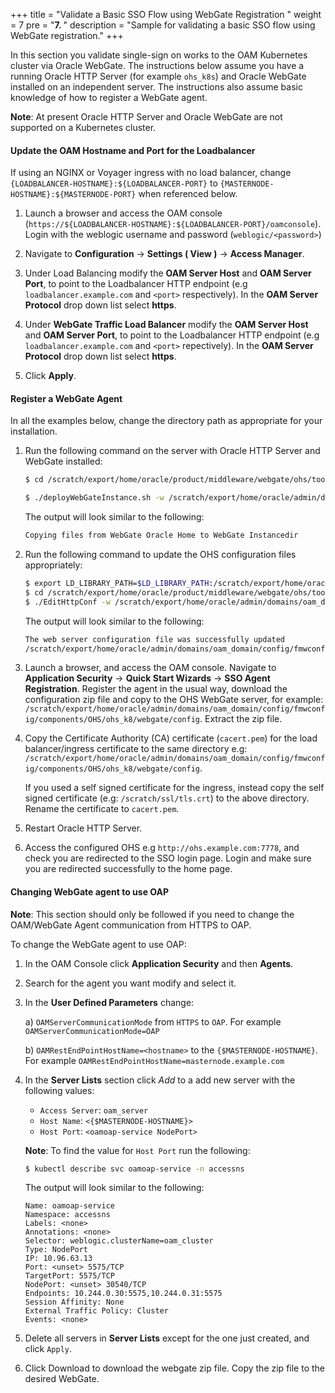 +++
title = "Validate a Basic SSO Flow using WebGate Registration "
weight = 7
pre = "<b>7. </b>"
description = "Sample for validating a basic SSO flow using WebGate registration."
+++

In this section you validate single-sign on works to the OAM Kubernetes cluster via Oracle WebGate. The instructions below assume you have a running Oracle HTTP Server (for example `ohs_k8s`) and Oracle WebGate installed on an independent server. The instructions also assume basic knowledge of how to register a WebGate agent. 

**Note**: At present Oracle HTTP Server and Oracle WebGate are not supported on a Kubernetes cluster.

#### Update the OAM Hostname and Port for the Loadbalancer

If using an NGINX or Voyager ingress with no load balancer, change `{LOADBALANCER-HOSTNAME}:${LOADBALANCER-PORT}` to `{MASTERNODE-HOSTNAME}:${MASTERNODE-PORT}` when referenced below.

1. Launch a browser and access the OAM console (`https://${LOADBALANCER-HOSTNAME}:${LOADBALANCER-PORT}/oamconsole`). Login with the weblogic username and password (`weblogic/<password>`)


1. Navigate to **Configuration** → **Settings ( View )** → **Access Manager**.

1. Under Load Balancing modify the **OAM Server Host** and **OAM Server Port**, to point to the Loadbalancer HTTP endpoint (e.g `loadbalancer.example.com` and `<port>` respectively). In the **OAM Server Protocol** drop down list select **https**.

1. Under **WebGate Traffic Load Balancer** modify the **OAM Server Host** and **OAM Server Port**, to point to the Loadbalancer HTTP endpoint (e.g `loadbalancer.example.com` and `<port>` repectively). In the **OAM Server Protocol** drop down list select **https**. 

1. Click **Apply**.

#### Register a WebGate Agent

In all the examples below, change the directory path as appropriate for your installation.

1. Run the following command on the server with Oracle HTTP Server and WebGate installed:

   ```bash
   $ cd /scratch/export/home/oracle/product/middleware/webgate/ohs/tools/deployWebGate

   $ ./deployWebGateInstance.sh -w /scratch/export/home/oracle/admin/domains/oam_domain/config/fmwconfig/components/OHS/ohs_k8s -oh /scratch/export/home/oracle/product/middleware -ws ohs
   ```

   The output will look similar to the following:
   
   ```bash
   Copying files from WebGate Oracle Home to WebGate Instancedir
   ```
   
1. Run the following command to update the OHS configuration files appropriately:

   ```bash  
   $ export LD_LIBRARY_PATH=$LD_LIBRARY_PATH:/scratch/export/home/oracle/product/middleware/lib
   $ cd /scratch/export/home/oracle/product/middleware/webgate/ohs/tools/setup/InstallTools/
   $ ./EditHttpConf -w /scratch/export/home/oracle/admin/domains/oam_domain/config/fmwconfig/components/OHS/ohs_k8s -oh /scratch/export/home/oracle/product/middleware
   ```
   
   The output will look similar to the following:

   ```bash 
   The web server configuration file was successfully updated
   /scratch/export/home/oracle/admin/domains/oam_domain/config/fmwconfig/components/OHS/ohs_k8s/httpd.conf has been backed up as /scratch/export/home/oracle/admin/domains/oam_domain/config/fmwconfig/components/OHS/ohs_k8s/httpd.conf.ORIG   
   ```

1. Launch a browser, and access the OAM console. Navigate to **Application Security** → **Quick Start Wizards** → **SSO Agent Registration**. Register the agent in the usual way, download the configuration zip file and copy to the OHS WebGate server, for example: `/scratch/export/home/oracle/admin/domains/oam_domain/config/fmwconfig/components/OHS/ohs_k8/webgate/config`. Extract the zip file.

1. Copy the Certificate Authority (CA) certificate (`cacert.pem`) for the load balancer/ingress certificate to the same directory e.g: `/scratch/export/home/oracle/admin/domains/oam_domain/config/fmwconfig/components/OHS/ohs_k8/webgate/config`.

   If you used a self signed certificate for the ingress, instead copy the self signed certificate (e.g: `/scratch/ssl/tls.crt`) to the above directory. Rename the certificate to `cacert.pem`.

1. Restart Oracle HTTP Server.

1. Access the configured OHS e.g `http://ohs.example.com:7778`, and check you are redirected to the SSO login page. Login and make sure you are redirected successfully to the home page.





#### Changing WebGate agent to use OAP

**Note**: This section should only be followed if you need to change the OAM/WebGate Agent communication from HTTPS to OAP.

To change the WebGate agent to use OAP:

1. In the OAM Console click **Application Security** and then **Agents**.

1. Search for the agent you want modify and select it.

1. In the **User Defined Parameters** change:

   a) `OAMServerCommunicationMode` from `HTTPS` to `OAP`. For example `OAMServerCommunicationMode=OAP`
   
   b) `OAMRestEndPointHostName=<hostname>` to the `{$MASTERNODE-HOSTNAME}`. For example `OAMRestEndPointHostName=masternode.example.com`

1. In the **Server Lists** section click *Add* to a add new server with the following values:

   * `Access Server`: `oam_server`
   * `Host Name`: `<{$MASTERNODE-HOSTNAME}>`
   * `Host Port`: `<oamoap-service NodePort>`

   **Note**: To find the value for `Host Port` run the following:

   ```bash
   $ kubectl describe svc oamoap-service -n accessns
   ```
   
   The output will look similar to the following:
   
   ```
   Name: oamoap-service
   Namespace: accessns
   Labels: <none>
   Annotations: <none>
   Selector: weblogic.clusterName=oam_cluster
   Type: NodePort
   IP: 10.96.63.13
   Port: <unset> 5575/TCP
   TargetPort: 5575/TCP
   NodePort: <unset> 30540/TCP
   Endpoints: 10.244.0.30:5575,10.244.0.31:5575
   Session Affinity: None
   External Traffic Policy: Cluster
   Events: <none>
   ```

1. Delete all servers in **Server Lists** except for the one just created, and click `Apply`.

1. Click Download to download the webgate zip file. Copy the zip file to the desired WebGate.

